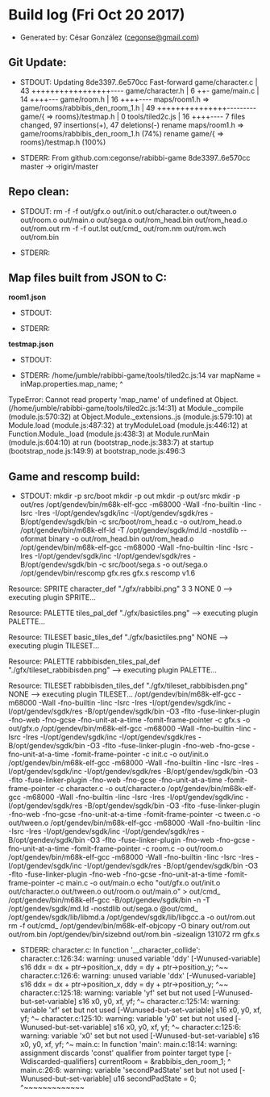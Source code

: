 # Build log (Fri Oct 20 2017)

* Generated by: César González (cegonse@gmail.com)

## Git Update:

* STDOUT:
Updating 8de3397..6e570cc
Fast-forward
 game/character.c                                 | 43 +++++++++++++++++----
 game/character.h                                 |  6 ++-
 game/main.c                                      | 14 ++++---
 game/room.h                                      | 16 ++++----
 maps/room1.h => game/rooms/rabbibis_den_room_1.h | 49 +++++++++++++++---------
 game/{ => rooms}/testmap.h                       |  0
 tools/tiled2c.js                                 | 16 ++++----
 7 files changed, 97 insertions(+), 47 deletions(-)
 rename maps/room1.h => game/rooms/rabbibis_den_room_1.h (74%)
 rename game/{ => rooms}/testmap.h (100%)

* STDERR:
From github.com:cegonse/rabibbi-game
   8de3397..6e570cc  master     -> origin/master

## Repo clean:

* STDOUT:
rm -f  -f out/gfx.o out/init.o out/character.o out/tween.o out/room.o out/main.o out/sega.o out/rom_head.bin out/rom_head.o out/rom.out
rm -f  -f out.lst out/cmd_ out/rom.nm out/rom.wch out/rom.bin

* STDERR:

## Map files built from JSON to C:

**room1.json**

* STDOUT:

* STDERR:

**testmap.json**

* STDOUT:

* STDERR:
/home/jumble/rabibbi-game/tools/tiled2c.js:14
var mapName = inMap.properties.map_name;
                              ^

TypeError: Cannot read property 'map_name' of undefined
    at Object.<anonymous> (/home/jumble/rabibbi-game/tools/tiled2c.js:14:31)
    at Module._compile (module.js:570:32)
    at Object.Module._extensions..js (module.js:579:10)
    at Module.load (module.js:487:32)
    at tryModuleLoad (module.js:446:12)
    at Function.Module._load (module.js:438:3)
    at Module.runMain (module.js:604:10)
    at run (bootstrap_node.js:383:7)
    at startup (bootstrap_node.js:149:9)
    at bootstrap_node.js:496:3

## Game and rescomp build:

* STDOUT:
mkdir -p src/boot
mkdir -p out
mkdir -p out/src
mkdir -p out/res
/opt/gendev/bin/m68k-elf-gcc  -m68000 -Wall -fno-builtin -Iinc -Isrc -Ires -I/opt/gendev/sgdk/inc -I/opt/gendev/sgdk/res -B/opt/gendev/sgdk/bin -c src/boot/rom_head.c -o out/rom_head.o
/opt/gendev/bin/m68k-elf-ld -T /opt/gendev/sgdk/md.ld -nostdlib --oformat binary -o out/rom_head.bin out/rom_head.o
/opt/gendev/bin/m68k-elf-gcc  -m68000 -Wall -fno-builtin -Iinc -Isrc -Ires -I/opt/gendev/sgdk/inc -I/opt/gendev/sgdk/res -B/opt/gendev/sgdk/bin -c src/boot/sega.s -o out/sega.o
/opt/gendev/bin/rescomp gfx.res gfx.s
rescomp v1.6

Resource: SPRITE character_def "./gfx/rabbibi.png" 3 3 NONE 0
--> executing plugin SPRITE...

Resource: PALETTE tiles_pal_def "./gfx/basictiles.png"
--> executing plugin PALETTE...

Resource: TILESET basic_tiles_def "./gfx/basictiles.png" NONE
--> executing plugin TILESET...

Resource: PALETTE rabbibisden_tiles_pal_def "./gfx/tileset_rabbibisden.png"
--> executing plugin PALETTE...

Resource: TILESET rabbibisden_tiles_def "./gfx/tileset_rabbibisden.png" NONE
--> executing plugin TILESET...
/opt/gendev/bin/m68k-elf-gcc  -m68000 -Wall -fno-builtin -Iinc -Isrc -Ires -I/opt/gendev/sgdk/inc -I/opt/gendev/sgdk/res -B/opt/gendev/sgdk/bin -O3 -flto -fuse-linker-plugin -fno-web -fno-gcse -fno-unit-at-a-time -fomit-frame-pointer -c gfx.s -o out/gfx.o
/opt/gendev/bin/m68k-elf-gcc  -m68000 -Wall -fno-builtin -Iinc -Isrc -Ires -I/opt/gendev/sgdk/inc -I/opt/gendev/sgdk/res -B/opt/gendev/sgdk/bin -O3 -flto -fuse-linker-plugin -fno-web -fno-gcse -fno-unit-at-a-time -fomit-frame-pointer -c init.c -o out/init.o
/opt/gendev/bin/m68k-elf-gcc  -m68000 -Wall -fno-builtin -Iinc -Isrc -Ires -I/opt/gendev/sgdk/inc -I/opt/gendev/sgdk/res -B/opt/gendev/sgdk/bin -O3 -flto -fuse-linker-plugin -fno-web -fno-gcse -fno-unit-at-a-time -fomit-frame-pointer -c character.c -o out/character.o
/opt/gendev/bin/m68k-elf-gcc  -m68000 -Wall -fno-builtin -Iinc -Isrc -Ires -I/opt/gendev/sgdk/inc -I/opt/gendev/sgdk/res -B/opt/gendev/sgdk/bin -O3 -flto -fuse-linker-plugin -fno-web -fno-gcse -fno-unit-at-a-time -fomit-frame-pointer -c tween.c -o out/tween.o
/opt/gendev/bin/m68k-elf-gcc  -m68000 -Wall -fno-builtin -Iinc -Isrc -Ires -I/opt/gendev/sgdk/inc -I/opt/gendev/sgdk/res -B/opt/gendev/sgdk/bin -O3 -flto -fuse-linker-plugin -fno-web -fno-gcse -fno-unit-at-a-time -fomit-frame-pointer -c room.c -o out/room.o
/opt/gendev/bin/m68k-elf-gcc  -m68000 -Wall -fno-builtin -Iinc -Isrc -Ires -I/opt/gendev/sgdk/inc -I/opt/gendev/sgdk/res -B/opt/gendev/sgdk/bin -O3 -flto -fuse-linker-plugin -fno-web -fno-gcse -fno-unit-at-a-time -fomit-frame-pointer -c main.c -o out/main.o
echo "out/gfx.o out/init.o out/character.o out/tween.o out/room.o out/main.o" > out/cmd_
/opt/gendev/bin/m68k-elf-gcc  -B/opt/gendev/sgdk/bin -n -T /opt/gendev/sgdk/md.ld -nostdlib out/sega.o @out/cmd_ /opt/gendev/sgdk/lib/libmd.a /opt/gendev/sgdk/lib/libgcc.a -o out/rom.out
rm -f  out/cmd_
/opt/gendev/bin/m68k-elf-objcopy  -O binary out/rom.out out/rom.bin
/opt/gendev/bin/sizebnd out/rom.bin -sizealign 131072
rm gfx.s

* STDERR:
character.c: In function '__character_collide':
character.c:126:34: warning: unused variable 'ddy' [-Wunused-variable]
  s16 ddx = dx + ptr->position_x, ddy = dy + ptr->position_y;
                                  ^~~
character.c:126:6: warning: unused variable 'ddx' [-Wunused-variable]
  s16 ddx = dx + ptr->position_x, ddy = dy + ptr->position_y;
      ^~~
character.c:125:18: warning: variable 'yf' set but not used [-Wunused-but-set-variable]
  s16 x0, y0, xf, yf;
                  ^~
character.c:125:14: warning: variable 'xf' set but not used [-Wunused-but-set-variable]
  s16 x0, y0, xf, yf;
              ^~
character.c:125:10: warning: variable 'y0' set but not used [-Wunused-but-set-variable]
  s16 x0, y0, xf, yf;
          ^~
character.c:125:6: warning: variable 'x0' set but not used [-Wunused-but-set-variable]
  s16 x0, y0, xf, yf;
      ^~
main.c: In function 'main':
main.c:18:14: warning: assignment discards 'const' qualifier from pointer target type [-Wdiscarded-qualifiers]
  currentRoom = &rabbibis_den_room_1;
              ^
main.c:26:6: warning: variable 'secondPadState' set but not used [-Wunused-but-set-variable]
  u16 secondPadState = 0;
      ^~~~~~~~~~~~~~

